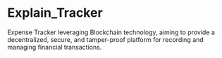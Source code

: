 # Explain_Tracker
 Expense Tracker leveraging Blockchain technology,  aiming to provide a decentralized, secure, and tamper-proof platform for  recording and managing financial transactions. 

 

